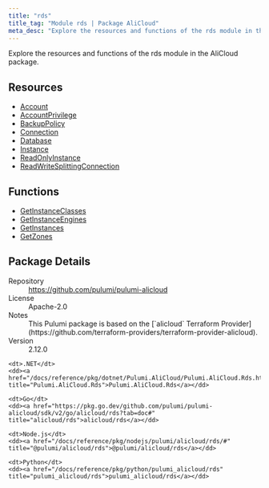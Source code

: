 ```yaml
---
title: "rds"
title_tag: "Module rds | Package AliCloud"
meta_desc: "Explore the resources and functions of the rds module in the AliCloud package."
---
```


<!-- WARNING: this file was generated by Pulumi Docs Generator. -->
<!-- Do not edit by hand unless you're certain you know what you are doing! -->

Explore the resources and functions of the rds module in the AliCloud package.

<h2 id="resources">Resources</h2>
<ul class="api">
    <li><a href="account" title="Account"><span class="symbol resource"></span>Account</a></li>
    <li><a href="accountprivilege" title="AccountPrivilege"><span class="symbol resource"></span>AccountPrivilege</a></li>
    <li><a href="backuppolicy" title="BackupPolicy"><span class="symbol resource"></span>BackupPolicy</a></li>
    <li><a href="connection" title="Connection"><span class="symbol resource"></span>Connection</a></li>
    <li><a href="database" title="Database"><span class="symbol resource"></span>Database</a></li>
    <li><a href="instance" title="Instance"><span class="symbol resource"></span>Instance</a></li>
    <li><a href="readonlyinstance" title="ReadOnlyInstance"><span class="symbol resource"></span>ReadOnlyInstance</a></li>
    <li><a href="readwritesplittingconnection" title="ReadWriteSplittingConnection"><span class="symbol resource"></span>ReadWriteSplittingConnection</a></li>
</ul>

<h2 id="functions">Functions</h2>
<ul class="api">
    <li><a href="getinstanceclasses" title="GetInstanceClasses"><span class="symbol function"></span>GetInstanceClasses</a></li>
    <li><a href="getinstanceengines" title="GetInstanceEngines"><span class="symbol function"></span>GetInstanceEngines</a></li>
    <li><a href="getinstances" title="GetInstances"><span class="symbol function"></span>GetInstances</a></li>
    <li><a href="getzones" title="GetZones"><span class="symbol function"></span>GetZones</a></li>
</ul>

<h2 id="package-details">Package Details</h2>
<dl class="package-details">
	<dt>Repository</dt>
	<dd><a href="https://github.com/pulumi/pulumi-alicloud">https://github.com/pulumi/pulumi-alicloud</a></dd>
	<dt>License</dt>
	<dd>Apache-2.0</dd>
	<dt>Notes</dt>
	<dd>This Pulumi package is based on the [`alicloud` Terraform Provider](https://github.com/terraform-providers/terraform-provider-alicloud).</dd>
	<dt>Version</dt>
	<dd>2.12.0</dd>
</dl>



<dl class="tabular">

    <dt>.NET</dt>
    <dd><a href="/docs/reference/pkg/dotnet/Pulumi.AliCloud/Pulumi.AliCloud.Rds.html" title="Pulumi.AliCloud.Rds">Pulumi.AliCloud.Rds</a></dd>

    <dt>Go</dt>
    <dd><a href="https://pkg.go.dev/github.com/pulumi/pulumi-alicloud/sdk/v2/go/alicloud/rds?tab=doc#" title="alicloud/rds">alicloud/rds</a></dd>

    <dt>Node.js</dt>
    <dd><a href="/docs/reference/pkg/nodejs/pulumi/alicloud/rds/#" title="@pulumi/alicloud/rds">@pulumi/alicloud/rds</a></dd>

    <dt>Python</dt>
    <dd><a href="/docs/reference/pkg/python/pulumi_alicloud/rds" title="pulumi_alicloud/rds">pulumi_alicloud/rds</a></dd>

</dl>

